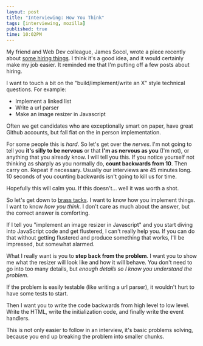 ```yaml
---
layout: post
title: "Interviewing: How You Think"
tags: [interviewing, mozilla]
published: true
time: 10:02PM
---
```

My friend and Web Dev colleague, James Socol, wrote a piece recently about
[some hiring things][1].  I think it's a good idea, and it would certainly make
my job easier.  It reminded me that I'm putting off a few posts about hiring.

I want to touch a bit on the "build/implement/write an X" style technical
questions.  For example:

* Implement a linked list
* Write a url parser
* Make an image resizer in Javascript

Often we get candidates who are exceptionally smart on paper, have great Github
accounts, but fall flat on the in person implementation.

For some people this is *hard*.  So let's get over the *nerves*.  I'm not
going to tell you **it's silly to be nervous** or that
**I'm as nervous as you** (I'm not), or
anything that you already know.  I will tell you this. If you notice yourself
not thinking as sharply as you normally do, **count backwards from 10**.
Then carry on.  Repeat if
necessary.  Usually our interviews are 45 minutes long.  10 seconds of you
counting backwards isn't going to kill us for time.

Hopefully this will calm you.  If this doesn't... well it was worth a shot.

So let's get down to [brass tacks][2].  I want to know how you implement
things.  I want to know *how you think*.  I don't care as much about the
answer, but the correct answer is comforting.

If I tell you "implement an image resizer in Javascript" and you start diving
into JavaScript code and get flustered, I can't really help you.
If you can do that
without getting flustered and produce something that works, I'll be impressed,
but somewhat alarmed.

What I really want is you to **step back from the problem**.
I want you to show me what the resizer will look like and how it will behave.
You don't need to go into too many details, but *enough details so I know you
understand the problem*.

If the problem is easily testable (like writing a url parser),
it wouldn't hurt to have some tests to start.

Then I want you to write the code backwards from high level to low level.
Write the HTML, write the initialization code, and finally write the event
handlers.

This is not only easier to follow in an interview,
it's basic problems solving,
because you end up breaking the problem into smaller chunks.

[1]: http://coffeeonthekeyboard.com/so-you-want-me-to-hire-you-606/
[2]: http://en.wiktionary.org/wiki/brass_tacks?rdfrom=Brass_tacks

